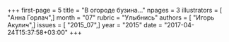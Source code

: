 +++
first-page = 5
title = "В огороде бузина..."
npages = 3
illustrators = [ "Анна Горлач",]
month = "07"
rubric = "Улыбнись"
authors = [ "Игорь Акулич",]
issues = [ "2015_07",]
year = "2015"
date = "2017-04-24T15:37:58+03:00"
+++
